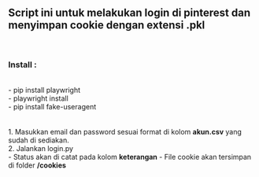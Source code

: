 <h2>Script ini untuk melakukan login di pinterest dan menyimpan cookie dengan extensi .pkl</h2>
<br>
<h3>Install :</h3><br>
- pip install playwright<br>
- playwright install<br>
- pip install fake-useragent<br>
<br><br>
1. Masukkan email dan password sesuai format di kolom <b>akun.csv</b> yang sudah di sediakan.<br>
2. Jalankan login.py<br>
    - Status akan di catat pada kolom <b>keterangan</b>
    - File cookie akan tersimpan di folder <b>/cookies</b>